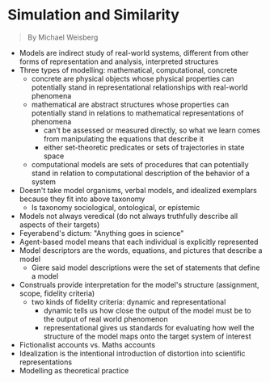 # Simulation and Similarity

> By Michael Weisberg 

- Models are indirect study of real-world systems, different from other forms of representation and analysis, interpreted structures 
- Three types of modelling: mathematical, computational, concrete 
  - concrete are physical objects whose physical properties can potentially stand in representational relationships with real-world phenomena 
  - mathematical are abstract structures whose properties can potentially stand in relations to mathematical representations of phenomena 
    - can't be assessed or measured directly, so what we learn comes from manipulating the equations that describe it 
    - either set-theoretic predicates or sets of trajectories in state space
  - computational models are sets of procedures that can potentially stand in relation to computational description of the behavior of a system 
- Doesn't take model organisms, verbal models, and idealized exemplars because they fit into above taxonomy 
  - Is taxonomy sociological, ontological, or epistemic 
- Models not always veredical (do not always truthfully describe all aspects of their targets)
- Feyerabend's dictum: "Anything goes in science" 
- Agent-based model means that each individual is explicitly represented 
- Model descriptors are the words, equations, and pictures that describe a model
  - Giere said model descriptions were the set of statements that define a model
- Construals provide interpretation for the model's structure (assignment, scope, fidelity criteria)
  - two kinds of fidelity criteria: dynamic and representational 
    - dynamic tells us how close the output of the model must be to the output of real world phenomenon 
    - representational gives us standards for evaluating how well the structure of the model maps onto the target system of interest 
- Fictionalist accounts vs. Maths accounts 
- Idealization is the intentional introduction of distortion into scientific representations 
- Modelling as theoretical practice 